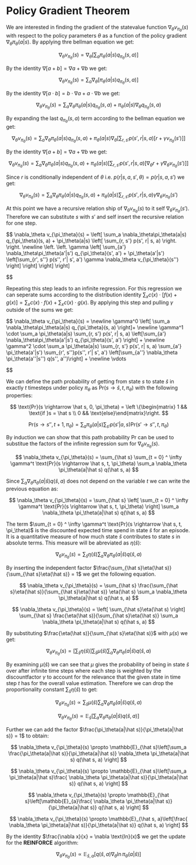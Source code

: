 # Policy Gradient Theorem

We are interested in finding the gradient of the statevalue function $\nabla_\theta v_{\pi_\theta}(s)$ with respect to the policy parameters $\theta$ as a function of the policy gradient $\nabla_\theta \pi_\theta(a|s)$. By applying thre bellman equation we get:

$$
\nabla_\theta v_{\pi_\theta}(s) = \nabla_\theta\left[\sum_a \pi_\theta(a|s)q_{\pi_\theta}(s, a)\right]
$$

By the identity $\nabla[a + b] = \nabla a + \nabla b$ we get:

$$
\nabla_\theta v_{\pi_\theta}(s) = \sum_a \nabla_\theta[\pi_\theta(a|s)q_{\pi_\theta}(s, a)]
$$

By the identity $\nabla[a \cdot b] = b \cdot \nabla a + a \cdot \nabla b$ we get:

$$
\nabla_\theta v_{\pi_\theta}(s) = \sum_a 
\nabla_\theta\pi_\theta(a|s) q_{\pi_\theta}(s, a) + 
\pi_\theta(a|s) \nabla_\theta q_{\pi_\theta}(s, a)
$$

By expanding the last $q_{\pi_\theta}(s, a)$ term according to the bellman equation we get:

$$
\nabla_\theta v_{\pi_\theta}(s) = \sum_a 
\nabla_\theta\pi_\theta(a|s) q_{\pi_\theta}(s, a) + 
\pi_\theta(a|s) \nabla_\theta \left[\sum_{r, s'}p(s', r| s, a)[r + \gamma v_{\pi_\theta}(s')] \right]
$$

By the identity $\nabla[a + b] = \nabla a + \nabla b$ we get:

$$
\nabla_\theta v_{\pi_\theta}(s) = \sum_a 
\nabla_\theta\pi_\theta(a|s) q_{\pi_\theta}(s, a) + 
\pi_\theta(a|s) \left[\sum_{r, s'}p(s', r| s, a)[\nabla_\theta r + \gamma \nabla_\theta v_{\pi_\theta}(s')] \right]
$$

Since $r$ is conditionally independent of $\theta$  i.e. $p(r|s, a, s', \theta) = p(r|s, a, s')$ we get:

$$
\nabla_\theta v_{\pi_\theta}(s) = \sum_a 
\nabla_\theta\pi_\theta(a|s) q_{\pi_\theta}(s, a) + 
\pi_\theta(a|s) \sum_{r, s'}p(s', r| s, a) \gamma \nabla_\theta v_{\pi_\theta}(s')
$$

At this point we have a recursive relation ship of $\nabla_\theta v_{\pi_\theta}(s)$ to it self $\nabla_\theta v_{\pi_\theta}(s')$. Therefore we can substitute $s$ with $s'$ and self insert the recursive relation for one step.

$$
\nabla_\theta v_{\pi_\theta}(s) = \left[ \sum_a
\nabla_\theta\pi_\theta(a|s) q_{\pi_\theta}(s, a) +
\pi_\theta(a|s) \left[ \sum_{r, s'} p(s', r| s, a)  \right. \right. \newline \left. \left. 
\gamma \left[ \sum_{a'}  \nabla_\theta\pi_\theta(a'|s') q_{\pi_\theta}(s', a') + 
\pi_\theta(a'|s') \left[\sum_{r', s''}  p(s'', r'| s', a') 
\gamma \nabla_\theta v_{\pi_\theta}(s'') \right] \right] \right] \right]

$$

Repeating this step leads to an infinite regression. For this regression we can seperate sums according to the distribution identity $\sum_x c(x) \cdot \left[f(x) + g(x)\right] = \sum_x c(x) \cdot f(x) + \sum_x c(x)\cdot g(x)$. By applying this step and pulling $\gamma$ outside of the sums we get:

$$
\nabla_\theta v_{\pi_\theta}(s) = \newline \gamma^0 \left[ \sum_a \nabla_\theta\pi_\theta(a|s) q_{\pi_\theta}(s, a) \right]+ \newline
\gamma^1 \cdot \sum_a \pi_\theta(a|s) \sum_{r, s'} p(s', r| s, a)  \left[\sum_{a'}  \nabla_\theta\pi_\theta(a'|s') q_{\pi_\theta}(s', a') \right] + \newline
\gamma^2 \cdot \sum_a \pi_\theta(a|s) \sum_{r, s'} p(s', r| s, a) \sum_{a'} \pi_\theta(a'|s')  \sum_{r', s''}p(s'', r'| s', a')   \left[\sum_{a''} \nabla_\theta  \pi_\theta(a''|s'') q(s'', a'')\right] + \newline
\vdots


$$

We can define the path probability of getting from state $s$ to state $\hat s$ in exactly $t$ timesteps under policy $\pi_\theta$ as $\text{Pr}(s \rightarrow \hat s, t, \pi_\theta)$ with the following properties:

$$
\text{Pr}(s \rightarrow \hat s, 0, \pi_\theta) = 
\left \{\begin{matrix} 1 && \text{if }s = \hat s \\ 
0 && \text{else}\end{matrix}\right.
$$

$$
\text{Pr}(s \rightarrow s'', t + 1, \pi_\theta) = 
\sum_{a} \pi_\theta(a|s) \sum_{s'} p(s'|a, s) \text{Pr}(s' \rightarrow s'', t, \pi_\theta) 
$$

By induction we can show that this path probability $\text{Pr}$ can be used to substitue the factors of the infinite regression sum for $\nabla_\theta v_{\pi_\theta}(s)$.

$$
\nabla_\theta v_{\pi_\theta}(s) = \sum_{\hat s} \sum_{t = 0} ^ \infty \gamma^t \text{Pr}(s \rightarrow \hat s, t, \pi_\theta) \sum_a \nabla_\theta \pi_\theta(a|\hat s) q(\hat s, a) 
$$

Since $\sum_a \nabla_\theta \pi_\theta(a|\hat s) q(\hat s, a)$ does not depend on the variable $t$ we can write the previous equation as:

$$
\nabla_\theta v_{\pi_\theta}(s) = \sum_{\hat s} \left[ \sum_{t = 0} ^ \infty \gamma^t \text{Pr}(s \rightarrow \hat s, t, \pi_\theta) \right] \sum_a \nabla_\theta \pi_\theta(a|\hat s) q(\hat s, a) 
$$

The term $\sum_{t = 0} ^ \infty \gamma^t \text{Pr}(s \rightarrow \hat s, t, \pi_\theta)$ is the discounted expected time spend in state $\hat s$ for an episode. It is a quantitative measure of how much state $\hat s$ contributes to state $s$ in absolute terms. This measure will be abreviated as $\eta(\hat s)$:

$$
\nabla_\theta v_{\pi_\theta}(s) = \sum_{\hat s} \eta(\hat s) \sum_a \nabla_\theta \pi_\theta(a|\hat s) q(\hat s, a) 
$$

By inserting the independent factor $\frac{\sum_{\hat s}\eta(\hat s)}{\sum_{\hat s}\eta(\hat s)} = 1$ we get the following equation.

$$
\nabla_\theta v_{\pi_\theta}(s) = \sum_{\hat s} 
\frac{\sum_{\hat s}\eta(\hat s)}{\sum_{\hat s}\eta(\hat s)} \eta(\hat s) 
\sum_a \nabla_\theta \pi_\theta(a|\hat s) q(\hat s, a) 
$$

$$
\nabla_\theta v_{\pi_\theta}(s) = \left[ \sum_{\hat s}\eta(\hat s) \right]
\sum_{\hat s} \frac{\eta(\hat s)}{\sum_{\hat s}\eta(\hat s)}  
\sum_a \nabla_\theta \pi_\theta(a|\hat s) q(\hat s, a) 
$$

By substituting $\frac{\eta(\hat s)}{\sum_{\hat s}\eta(\hat s)}$ with $\mu(s)$ we get:

$$
\nabla_\theta v_{\pi_\theta}(s) = \left[ \sum_{\hat s}\eta(\hat s) \right]
\sum_{\hat s}\mu(\hat s)  
\sum_a \nabla_\theta \pi_\theta(a|\hat s) q(\hat s, a) 
$$

By examining $\mu(\hat s)$ we can see that $\mu$ gives the probability of being in state $\hat s$ over after infinite time steps where each step is weighted by the discountfactor $\gamma$ to account for the relevance that the given state in time step $t$ has for the overall value estimation. Therefore we can drop the proportionality constant $\sum_{\hat s}\eta(\hat s)$ to get:

$$
\nabla_\theta v_{\pi_\theta}(s) \propto
\sum_{\hat s}\mu(\hat s)  
\sum_a \nabla_\theta \pi_\theta(a|\hat s) q(\hat s, a) 
$$

$$
\nabla_\theta v_{\pi_\theta}(s) \propto
\mathbb{E}_{\hat s}\left[\sum_a \nabla_\theta \pi_\theta(a|\hat s) q(\hat s, a)  \right] 
$$

Further we can add the factor $\frac{\pi_\theta(a|\hat s)}{\pi_\theta(a|\hat s)} = 1$ to obtain:

$$
\nabla_\theta v_{\pi_\theta}(s) \propto
\mathbb{E}_{\hat s}\left[\sum_a \frac{\pi_\theta(a|\hat s)}{\pi_\theta(a|\hat s)} \nabla_\theta \pi_\theta(a|\hat s) q(\hat s, a)  \right] 
$$

$$
\nabla_\theta v_{\pi_\theta}(s) \propto
\mathbb{E}_{\hat s}\left[\sum_a \pi_\theta(a|\hat s)\frac{ \nabla_\theta \pi_\theta(a|\hat s)}{\pi_\theta(a|\hat s)} q(\hat s, a)  \right] 
$$

$$
\nabla_\theta v_{\pi_\theta}(s) \propto
\mathbb{E}_{\hat s}\left[\mathbb{E}_{a}\frac{ \nabla_\theta \pi_\theta(a|\hat s)}{\pi_\theta(a|\hat s)} q(\hat s, a)  \right] 
$$

$$
\nabla_\theta v_{\pi_\theta}(s) \propto
\mathbb{E}_{\hat s, a}\left[\frac{ \nabla_\theta \pi_\theta(a|\hat s)}{\pi_\theta(a|\hat s)} q(\hat s, a)  \right] 
$$

By the identity $\frac{\nabla x}{x} = \nabla \text{ln}(x)$ we get the update for the **REINFORCE** algorithm:

$$
\nabla_\theta v_{\pi_\theta}(s) \propto
\mathbb{E}_{\hat s, a}\left[q(\hat s, a)\nabla_\theta \text{ln}\,\pi_\theta(a|\hat s)   \right] 
$$

